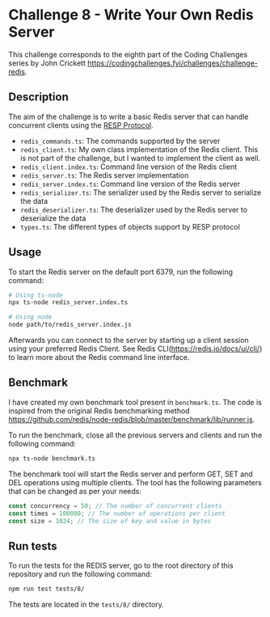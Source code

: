 # Challenge 8 - Write Your Own Redis Server

This challenge corresponds to the eighth part of the Coding Challenges series by John Crickett https://codingchallenges.fyi/challenges/challenge-redis.

## Description

The aim of the challenge is to write a basic Redis server that can handle concurrent clients using the [RESP Protocol](https://redis.io/docs/reference/protocol-spec/).

- `redis_commands.ts`: The commands supported by the server
- `redis_client.ts`: My own class implementation of the Redis client. This is not part of the challenge, but I wanted to implement the client as well.
- `redis_client.index.ts`: Command line version of the Redis client
- `redis_server.ts`: The Redis server implementation
- `redis_server.index.ts`: Command line version of the Redis server
- `redis_serializer.ts`: The serializer used by the Redis server to serialize the data
- `redis_deserializer.ts`: The deserializer used by the Redis server to deserialize the data
- `types.ts`: The different types of objects support by RESP protocol

## Usage

To start the Redis server on the default port 6379, run the following command:

```bash
# Using ts-node
npx ts-node redis_server.index.ts

# Using node
node path/to/redis_server.index.js
```

Afterwards you can connect to the server by starting up a client session using your preferred Redis Client. See Redis CLI(https://redis.io/docs/ui/cli/) to learn more about the Redis command line interface.

## Benchmark

I have created my own benchmark tool present in `benchmark.ts`. The code is inspired from the original Redis benchmarking method https://github.com/redis/node-redis/blob/master/benchmark/lib/runner.js.

To run the benchmark, close all the previous servers and clients and run the following command:

```bash
npx ts-node benchmark.ts
```

The benchmark tool will start the Redis server and perform GET, SET and DEL operations using multiple clients.
The tool has the following parameters that can be changed as per your needs:

```typescript
const concurrency = 50; // The number of concurrent clients
const times = 100000; // The number of operations per client
const size = 1024; // The size of key and value in bytes
```

## Run tests

To run the tests for the REDIS server, go to the root directory of this repository and run the following command:

```bash
npm run test tests/8/
```

The tests are located in the `tests/8/` directory.
